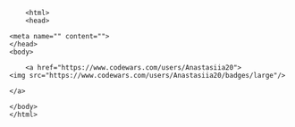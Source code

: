         <html>
        <head>
   
    <meta name="" content="">
    </head>
    <body>

        <a href="https://www.codewars.com/users/Anastasiia20">
    <img src="https://www.codewars.com/users/Anastasiia20/badges/large"/>
    
    </a>
    
    </body>
    </html>

